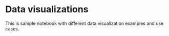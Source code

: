 # Data visualizations

This is sample notebook with different data visualization examples and use cases.
